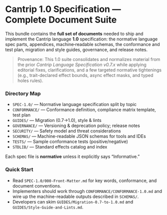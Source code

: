 # Cantrip 1.0 Specification — Complete Document Suite

This bundle contains the **full set of documents** needed to ship and implement
the Cantrip language **1.0** specification: the normative language spec parts,
appendices, machine‑readable schemas, the conformance and test plan, migration
and style guides, governance, and release notes.

> Provenance: This 1.0 suite consolidates and normalizes material from the prior
> *Cantrip Language Specification v0.7.x* while applying editorial fixes,
> clarifications, and a few targeted normative tightenings (e.g., trait-declared
> effect bounds, async effect masks, and typed holes rules).

### Directory Map

- `SPEC-1.0/` — Normative language specification split by topic
- `CONFORMANCE/` — Conformance definition, compliance matrix template, test plan
- `GUIDES/` — Migration (0.7→1.0), style & lints
- `GOVERNANCE/` — Versioning & deprecation policy; release notes
- `SECURITY/` — Safety model and threat considerations
- `SCHEMAS/` — Machine-readable JSON schemas for tools and IDEs
- `TESTS/` — Sample conformance tests (positive/negative)
- `STDLIB/` — Standard effects catalog and index

Each spec file is **normative** unless it explicitly says “Informative.”

### Quick Start

- Read `SPEC-1.0/000-Front-Matter.md` for key words, conformance, and document
  conventions.
- Implementers should work through `CONFORMANCE/CONFORMANCE-1.0.md` and wire up
  the machine-readable outputs described in `SCHEMAS/`.
- Developers can skim `GUIDES/Migration-0.7-to-1.0.md` and `GUIDES/Style-Guide-and-Lints.md`.
